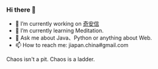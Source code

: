### Hi there 👋

- 🔭 I’m currently working on [奇安信](https://www.qianxin.com/)
- 🌱 I’m currently learning Meditation.
- 💬 Ask me about Java、Python or anything about Web.
- 📫 How to reach me: jiapan.china#gmail.com

Chaos isn't a pit. Chaos is a ladder. 

<!--
**Panmax/Panmax** is a ✨ _special_ ✨ repository because its `README.md` (this file) appears on your GitHub profile.

Here are some ideas to get you started:

- 🔭 I’m currently working on ...
- 🌱 I’m currently learning ...
- 👯 I’m looking to collaborate on ...
- 🤔 I’m looking for help with ...
- 💬 Ask me about ...
- 📫 How to reach me: ...
- 😄 Pronouns: ...
- ⚡ Fun fact: ...
-->
